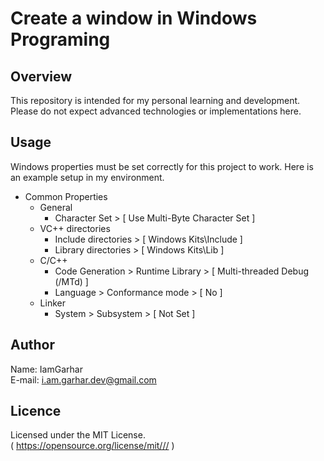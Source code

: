 # Create a window in Windows Programing


## Overview
This repository is intended for my personal learning and development.\
Please do not expect advanced technologies or implementations here.

## Usage
Windows properties must be set correctly for this project to work.
Here is an example setup in my environment.
- Common Properties
  - General
    - Character Set > [ Use Multi-Byte Character Set ]
  - VC++ directories
    - Include directories > [ Windows Kits\Include ]
    - Library directories > [ Windows Kits\Lib ]
  - C/C++
    - Code Generation > Runtime Library > [ Multi-threaded Debug (/MTd) ]
    - Language > Conformance mode > [ No ]
  - Linker
    -  System > Subsystem > [ Not Set ]
  
## Author
Name: IamGarhar\
E-mail: i.am.garhar.dev@gmail.com

## Licence
Licensed under the MIT License.\
( https://opensource.org/license/mit/// )
